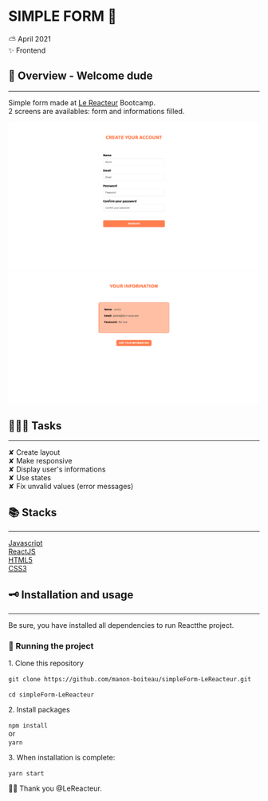 # SIMPLE FORM 📝

⛅️ April 2021  
✨ Frontend

## 🌈 Overview - Welcome dude

---

Simple form made at [Le Reacteur](https://www.lereacteur.io/) Bootcamp.  
2 screens are availables: form and informations filled.

![Screen 1](src/assets/img/screen-1.png)  
![Screen 2](src/assets/img/screen-2.png)

## 👩🏻‍💻 Tasks

---

✘ Create layout  
✘ Make responsive  
✘ Display user's informations  
✘ Use states  
✘ Fix unvalid values (error messages)

## 📚 Stacks

---

[Javascript](https://www.w3schools.com/js/default.asp)  
[ReactJS](https://fr.reactjs.org/docs/getting-started.html)  
[HTML5](https://www.w3schools.com/html/default.asp)  
[CSS3](https://www.w3schools.com/css/default.asp)

## 🗝 Installation and usage

---

Be sure, you have installed all dependencies to run Reactthe project.

### 🚙 Running the project

1️. Clone this repository

`git clone https://github.com/manon-boiteau/simpleForm-LeReacteur.git`

`cd simpleForm-LeReacteur`

2️. Install packages

`npm install`  
or  
`yarn`

3️. When installation is complete:

`yarn start`

🙏🏻 Thank you @LeReacteur.
